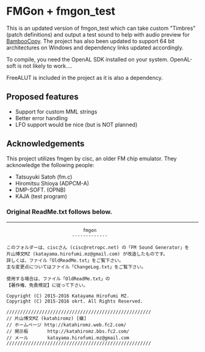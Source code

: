 # FMGon + fmgon_test

This is an updated version of fmgon_test which can take custom "Timbres" (patch definitions) and output a test sound to help with audio preview for [BambooCopy](https://github.com/nobuyukinyuu/bambooCopy).  The project has also been updated to support 64 bit architectures on Windows and dependency links updated accordingly.

To compile, you need the OpenAL SDK installed on your system. OpenAL-soft is not likely to work....

FreeALUT is included in the project as it is also a dependency.

## Proposed features
* Support for custom MML strings
* Better error handling
* LFO support would be nice (but is NOT planned)


## Acknowledgements
This project utilizes fmgen by cisc, an older FM chip emulator.  They acknowledge the following people:
* Tatsuyuki Satoh (fm.c)
* Hiromitsu Shioya (ADPCM-A)
* DMP-SOFT. (OPNB)
* KAJA (test program)


### Original ReadMe.txt follows below.
------


```
                            fmgon
                        -------------

このフォルダーは、ciscさん (cisc@retropc.net) の「FM Sound Generator」を
片山博文MZ (katayama.hirofumi.mz@gmail.com) が改造したものです。
詳しくは、ファイル「OldReadMe.txt」をご覧下さい。
主な変更点についてはファイル「ChangeLog.txt」をご覧下さい。

使用する場合は、ファイル「OldReadMe.txt」の
【著作権、免責規定】に従って下さい。

Copyright (C) 2015-2016 Katayama Hirofumi MZ.
Copyright (C) 2015-2016 okrt. All Rights Reserved.

/////////////////////////////////////////////////////
// 片山博文MZ (katahiromz) [蟻]
// ホームページ http://katahiromz.web.fc2.com/
// 掲示板       http://katahiromz.bbs.fc2.com/
// メール       katayama.hirofumi.mz@gmail.com
/////////////////////////////////////////////////////
```
